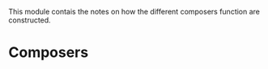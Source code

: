 This module contais the notes on how the 
different composers function
are constructed.

Composers
======================
